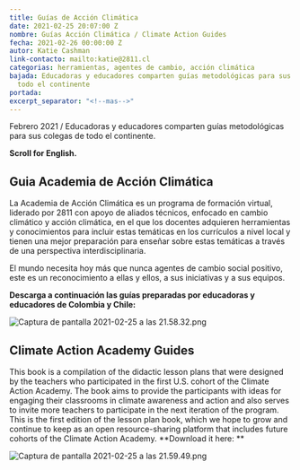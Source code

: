 ```yaml
---
title: Guías de Acción Climática
date: 2021-02-25 20:07:00 Z
nombre: Guías Acción Climática / Climate Action Guides
fecha: 2021-02-26 00:00:00 Z
autor: Katie Cashman
link-contacto: mailto:katie@2811.cl
categorias: herramientas, agentes de cambio, acción climática
bajada: Educadoras y educadores comparten guías metodológicas para sus colegas de
  todo el continente
portada: 
excerpt_separator: "<!--mas-->"
---
```


Febrero 2021 / Educadoras y educadores comparten guías metodológicas para sus colegas de todo el continente. 

<!--mas-->


**Scroll for English.**

## Guia Academia de Acción Climática

La Academia de Acción Climática es un programa de formación virtual, liderado por 2811 con apoyo de aliados técnicos, enfocado en cambio climático y acción climática, en el que los docentes adquieren herramientas y conocimientos para incluir estas temáticas en los currículos a nivel local y tienen una mejor preparación para enseñar sobre estas temáticas a través de una perspectiva interdisciplinaria.

El mundo necesita hoy más que nunca agentes de cambio social positivo, este es un reconocimiento a ellas y ellos, a sus iniciativas y a sus equipos.

**Descarga a continuación las guías preparadas por educadoras y educadores de Colombia y Chile:**

![Captura de pantalla 2021-02-25 a las 21.58.32.png](/uploads/Captura%20de%20pantalla%202021-02-25%20a%20las%2021.58.32.png)

<script charset="utf-8" type="text/javascript" src="//js.hsforms.net/forms/shell.js"></script>
<script>
  hbspt.forms.create({
	portalId: "6925431",
	formId: "7c893e85-19d6-4dbe-89d3-a66e453d9639"
});
</script>


## Climate Action Academy Guides

This book is a compilation of the didactic lesson plans that were designed by the teachers who participated in the first U.S. cohort of the Climate Action Academy. The book aims to provide the participants with ideas for engaging their classrooms in climate awareness and action and also serves to invite more teachers to participate in the next iteration of the program. This is the first edition of the lesson plan book, which we hope to grow and continue to keep as an open resource-sharing platform that includes future cohorts of the Climate Action Academy. **Download it here: **

![Captura de pantalla 2021-02-25 a las 21.59.49.png](/uploads/Captura%20de%20pantalla%202021-02-25%20a%20las%2021.59.49.png)

<script charset="utf-8" type="text/javascript" src="//js.hsforms.net/forms/shell.js"></script>
<script>
  hbspt.forms.create({
	portalId: "6925431",
	formId: "70968c4f-ffa3-4fdd-9887-f811038412f8"
});
</script>